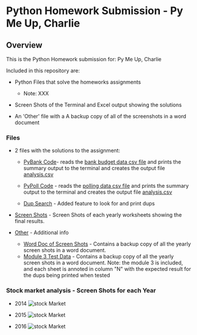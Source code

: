 # Python Homework Submission - Py Me Up, Charlie

## Overview

This is the Python Homework submission for: Py Me Up, Charlie  

Included in this repository are: 
* Python Files that solve the homeworks assignments
  
  * Note: XXX 

* Screen Shots of the Terminal and Excel output showing the solutions

* An 'Other' file with a A backup copy of all of the screenshots in a word document 


### Files

* 2 files with the solutions to the assignment:

  * [PyBank Code](PyBank/main.py)- reads the [bank budget data csv file](PyBank/Resources/budget_data.csv) and prints the summary output to the terminal and creates the output file [analysis.csv](PyBank/analysis/budget_data_analysis.csv)

  * [PyPoll Code](PyPoll/main.py) - reads the [polling data csv file](PyPoll/Resources/election_data.csv) and prints the summary output to the terminal and creates the output file [analysis.csv](PyPoll/analysis/poll_data_analysis.csv)

  * [Dup Search](Code/VBA_Challenge_-_Wall_Street_Bonus_Assignment_With_Dup_Check.bas) - Added feature to look for and print dups

* [Screen Shots](Images) - Screen Shots of each yearly worksheets showing the final results.

* [Other](Other) - Additional info  

  * [Word Doc of Screen Shots](Other/VBA_Wall_Street_Screenshots.docx) - Contains a backup copy of all the yearly screen shots in a word document.
  * [Module 3 Test Data](Other/Module_3_Test_Data_With_Dups.xlsm) - Contains a backup copy of all the yearly screen shots in a word document.
    Note: the module 3 is included, and each sheet is annoted in column "N" with the expected result for the dups being printed when tested 

  
### Stock market analysis - Screen Shots for each Year

* 2014
![stock Market](Images/year_2014.jpg)

* 2015
![stock Market](Images/year_2015.jpg)

* 2016
![stock Market](Images/year_2016.jpg)